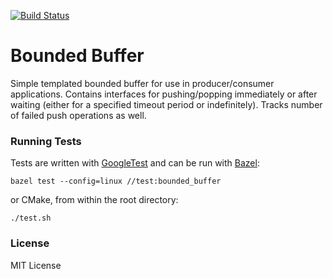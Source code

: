 [![Build Status][travis]][travis-url]

# Bounded Buffer

Simple templated bounded buffer for use in producer/consumer applications.
Contains interfaces for pushing/popping immediately or after waiting (either
for a specified timeout period or indefinitely). Tracks number of failed push
operations as well.

### Running Tests

Tests are written with [GoogleTest](https://github.com/google/googletest) and
can be run with [Bazel](https://bazel.build/):

`bazel test --config=linux //test:bounded_buffer`

or CMake, from within the root directory:

`./test.sh`

### License

MIT License

[travis]: https://travis-ci.com/jdtaylor7/bounded_buffer.svg?branch=master
[travis-url]: https://travis-ci.com/jdtaylor7/bounded_buffer
